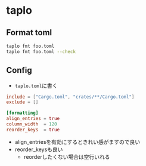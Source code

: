 # taplo

## Format toml

```sh
taplo fmt foo.toml
taplo fmt foo.toml --check
```

## Config

* `taplo.toml`に書く


```toml
include = ["Cargo.toml", "crates/**/Cargo.toml"]
exclude = []

[formatting]
align_entries = true
column_width  = 120
reorder_keys  = true
```

* align_entriesを有効にするときれい感がますので良い
* reorder_keysも良い
  * reorderしたくない場合は空行いれる
